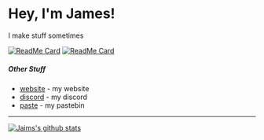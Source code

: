 # Hey, I'm James!
I make stuff sometimes

[![ReadMe Card](https://github-readme-stats.vercel.app/api/pin/?username=jaimss&repo=mcutils)](https://github.com/jaimss/mcutils)  [![ReadMe Card](https://github-readme-stats.vercel.app/api/pin/?username=jaimss&repo=jdautils)](https://github.com/jaimss/jdautils)


##### Other Stuff
- [website](https://jaims.dev) - my website
- [discord](https://discord.jaims.dev) - my discord
- [paste](https://paste.jaims.dev) - my pastebin 
---
[![Jaims's github stats](https://github-readme-stats.vercel.app/api?username=jaimss&show_icons=true&theme=algolia&count_private=true)](https://github.com/jaimss/)
